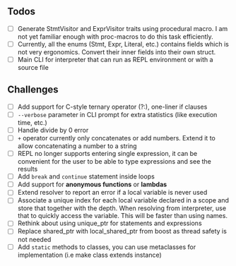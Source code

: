 ## Todos

- [ ] Generate StmtVisitor and ExprVisitor traits using procedural macro. I am not yet familiar enough with 
      proc-macros to do this task efficiently.
- [ ] Currently, all the enums (Stmt, Expr, Literal, etc.) contains fields which is not very ergonomics. Convert their
      inner fields into their own struct.
- [ ] Main CLI for interpreter that can run as REPL environment or with a source file

## Challenges

- [ ] Add support for C-style ternary operator (?:), one-liner if clauses
- [ ] `--verbose` parameter in CLI prompt for extra statistics (like execution time, etc.)
- [ ] Handle divide by 0 error
- [ ] `+` operator currently only concatenates or add numbers. Extend it to allow concatenating a number to a string
- [ ] REPL no longer supports entering single expression, it can be convenient for the user to be able to type expressions
      and see the results
- [ ] Add `break` and `continue` statement inside loops
- [ ] Add support for **anonymous functions** or **lambdas**
- [ ] Extend resolver to report an error if a local variable is never used
- [ ] Associate a unique index for each local variable declared in a scope and store that together with the depth.
      When resolving from interpreter, use that to quickly access the variable. This will be faster than using names.
- [ ] Rethink about using unique_ptr for statements and expressions
- [ ] Replace shared_ptr with local_shared_ptr from boost as thread safety is not needed
- [ ] Add `static` methods to classes, you can use metaclasses for implementation (i.e make class extends instance)